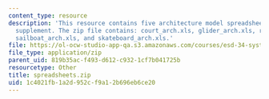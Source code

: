 ```yaml
---
content_type: resource
description: 'This resource contains five architecture model spreadsheets as a homework
  supplement. The zip file contains: court_arch.xls, glider_arch.xls, refrig_arch_stud1.xls,
  sailboat_arch.xls, and skateboard_arch.xls.'
file: https://ol-ocw-studio-app-qa.s3.amazonaws.com/courses/esd-34-system-architecture-january-iap-2007/1c4021fb1a2d952cf9a12b696eb6ce20_spreadsheets.zip
file_type: application/zip
parent_uid: 819b35ac-f493-d612-c932-1cf7b041725b
resourcetype: Other
title: spreadsheets.zip
uid: 1c4021fb-1a2d-952c-f9a1-2b696eb6ce20
---
```

